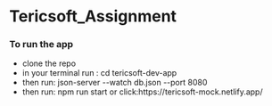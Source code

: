 # Tericsoft_Assignment
### To run the app
 <ul>
 <li>clone the repo</li>
 <li>in your terminal run : cd tericsoft-dev-app</li>
 <li>then run: json-server --watch db.json --port 8080</li>
 <li>then run: npm run start or click:https://tericsoft-mock.netlify.app/</li>
</ul>
